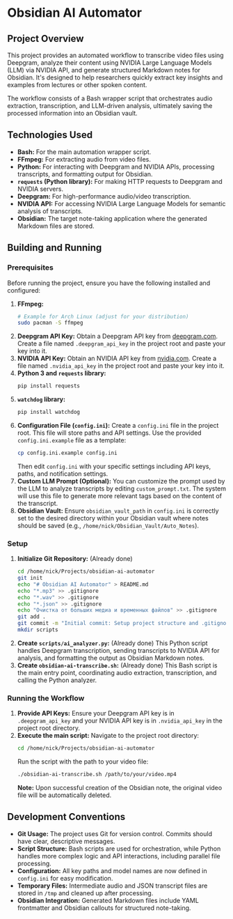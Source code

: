 # Obsidian AI Automator

## Project Overview

This project provides an automated workflow to transcribe video files using Deepgram, analyze their content using NVIDIA Large Language Models (LLM) via NVIDIA API, and generate structured Markdown notes for Obsidian. It's designed to help researchers quickly extract key insights and examples from lectures or other spoken content.

The workflow consists of a Bash wrapper script that orchestrates audio extraction, transcription, and LLM-driven analysis, ultimately saving the processed information into an Obsidian vault.

## Technologies Used

*   **Bash:** For the main automation wrapper script.
*   **FFmpeg:** For extracting audio from video files.
*   **Python:** For interacting with Deepgram and NVIDIA APIs, processing transcripts, and formatting output for Obsidian.
*   **`requests` (Python library):** For making HTTP requests to Deepgram and NVIDIA servers.
*   **Deepgram:** For high-performance audio/video transcription.
*   **NVIDIA API:** For accessing NVIDIA Large Language Models for semantic analysis of transcripts.
*   **Obsidian:** The target note-taking application where the generated Markdown files are stored.

## Building and Running

### Prerequisites

Before running the project, ensure you have the following installed and configured:

1.  **FFmpeg:**
    ```bash
    # Example for Arch Linux (adjust for your distribution)
    sudo pacman -S ffmpeg
    ```
2.  **Deepgram API Key:**
    Obtain a Deepgram API key from [deepgram.com](https://deepgram.com/). Create a file named `.deepgram_api_key` in the project root and paste your key into it.
3.  **NVIDIA API Key:**
    Obtain an NVIDIA API key from [nvidia.com](https://www.nvidia.com/developer/ai-foundation-models/). Create a file named `.nvidia_api_key` in the project root and paste your key into it.
4.  **Python 3 and `requests` library:**
    ```bash
    pip install requests
    ```
5.  **`watchdog` library:**
    ```bash
    pip install watchdog
    ```
6.  **Configuration File (`config.ini`):**
    Create a `config.ini` file in the project root. This file will store paths and API settings. Use the provided `config.ini.example` file as a template:
    ```bash
    cp config.ini.example config.ini
    ```
    Then edit `config.ini` with your specific settings including API keys, paths, and notification settings.
7.  **Custom LLM Prompt (Optional):**
    You can customize the prompt used by the LLM to analyze transcripts by editing `custom_prompt.txt`. The system will use this file to generate more relevant tags based on the content of the transcript.
7.  **Obsidian Vault:**
    Ensure `obsidian_vault_path` in `config.ini` is correctly set to the desired directory within your Obsidian vault where notes should be saved (e.g., `/home/nick/Obsidian_Vault/Auto_Notes`).

### Setup

1.  **Initialize Git Repository:**
    (Already done)
    ```bash
    cd /home/nick/Projects/obsidian-ai-automator
    git init
    echo "# Obsidian AI Automator" > README.md
    echo "*.mp3" >> .gitignore
    echo "*.wav" >> .gitignore
    echo "*.json" >> .gitignore
    echo "Очистка от больших медиа и временных файлов" >> .gitignore
    git add .
    git commit -m "Initial commit: Setup project structure and .gitignore"
    mkdir scripts
    ```
2.  **Create `scripts/ai_analyzer.py`:**
    (Already done)
    This Python script handles Deepgram transcription, sending transcripts to NVIDIA API for analysis, and formatting the output as Obsidian Markdown notes.
3.  **Create `obsidian-ai-transcribe.sh`:**
    (Already done)
    This Bash script is the main entry point, coordinating audio extraction, transcription, and calling the Python analyzer.

### Running the Workflow

1.  **Provide API Keys:**
    Ensure your Deepgram API key is in `.deepgram_api_key` and your NVIDIA API key is in `.nvidia_api_key` in the project root directory.
2.  **Execute the main script:**
    Navigate to the project root directory:
    ```bash
    cd /home/nick/Projects/obsidian-ai-automator
    ```
    Run the script with the path to your video file:
    ```bash
    ./obsidian-ai-transcribe.sh /path/to/your/video.mp4
    ```
    **Note:** Upon successful creation of the Obsidian note, the original video file will be automatically deleted.

## Development Conventions

*   **Git Usage:** The project uses Git for version control. Commits should have clear, descriptive messages.
*   **Script Structure:** Bash scripts are used for orchestration, while Python handles more complex logic and API interactions, including parallel file processing.
*   **Configuration:** All key paths and model names are now defined in `config.ini` for easy modification.
*   **Temporary Files:** Intermediate audio and JSON transcript files are stored in `/tmp` and cleaned up after processing.
*   **Obsidian Integration:** Generated Markdown files include YAML frontmatter and Obsidian callouts for structured note-taking.

